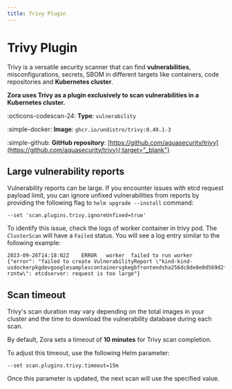 ```yaml
---
title: Trivy Plugin 
---
```


# Trivy Plugin

Trivy is a versatile security scanner that can find **vulnerabilities**, misconfigurations, secrets, SBOM 
in different targets like containers, code repositories and **Kubernetes cluster**.

**Zora uses Trivy as a plugin exclusively to scan vulnerabilities in a Kubernetes cluster.**

:octicons-codescan-24: **Type**: `vulnerability`

:simple-docker: **Image**: `ghcr.io/undistro/trivy:0.49.1-3`

:simple-github: **GitHub repository**: [https://github.com/aquasecurity/trivy](https://github.com/aquasecurity/trivy){:target="_blank"}

## Large vulnerability reports

Vulnerability reports can be large.
If you encounter issues with etcd request payload limit, you can ignore unfixed vulnerabilities from reports 
by providing the following flag to `helm upgrade --install` command:

```
--set 'scan.plugins.trivy.ignoreUnfixed=true'
```

To identify this issue, check the logs of worker container in trivy pod.
The `ClusterScan` will have a `Failed` status. You will see a log entry similar to the following example:

```
2023-09-26T14:18:02Z	ERROR	worker	failed to run worker	{"error": "failed to create VulnerabilityReport \"kind-kind-usdockerpkgdevgooglesamplescontainersgkegbfrontendsha256dc8de8e0d569d2f828b187528c9317bd6b605c273ac5a282aebe471f630420fc-rzntw\": etcdserver: request is too large"}
```

## Scan timeout

Trivy's scan duration may vary depending on the total images in your cluster 
and the time to download the vulnerability database during each scan. 

By default, Zora sets a timeout of **10 minutes** for Trivy scan completion.

To adjust this timeout, use the following Helm parameter:

```shell
--set scan.plugins.trivy.timeout=15m
```

Once this parameter is updated, the next scan will use the specified value.
